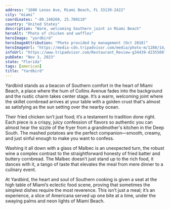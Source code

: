 ```yaml
---
address: "1600 Lenox Ave, Miami Beach, FL 33139-2422"
city: "miami"
coordinates: "-80.140260, 25.789110"
country: "United States"
description: "Warm, welcoming Southern joint in Miami Beach"
heroAlt: "Photo of chicken and waffles"
heroImage: "yardbird"
heroImageAttribution: "Photo provided by management (Oct 2018)"
heroImageUrl: "https://media-cdn.tripadvisor.com/media/photo-m/1280/14/fa/a7/03/chicken-and-waffles.jpg"
infoUrl: "https://www.tripadvisor.com/Restaurant_Review-g34439-d2355097-Reviews-Yardbird_Table_Bar-Miami_Beach_Florida.html"
pubDate: "Nov 3, 2023"
state: "Florida"
tags: [american]
title: "Yardbird"
---
```


Yardbird stands as a beacon of Southern comfort in the heart of Miami Beach, a place where the hum of Collins Avenue fades into the background and the rustic charm takes center stage. It’s a warm, welcoming joint where the skillet cornbread arrives at your table with a golden crust that's almost as satisfying as the sun setting over the nearby ocean.

Their fried chicken isn’t just food; it’s a testament to tradition done right. Each piece is a crispy, juicy confession of flavors so authentic you can almost hear the sizzle of the fryer from a grandmother's kitchen in the Deep South. The mashed potatoes are the perfect companion—smooth, creamy, and just sinful enough to make you want to confess.

Washing it all down with a glass of Malbec is an unexpected turn, the robust wine a complex contrast to the straightforward honesty of fried batter and buttery cornbread. The Malbec doesn’t just stand up to the rich food, it dances with it, a tango of taste that elevates the meal from mere dinner to a culinary event.

At Yardbird, the heart and soul of Southern cooking is given a seat at the high table of Miami’s eclectic food scene, proving that sometimes the simplest dishes require the most reverence. This isn’t just a meal; it’s an experience, a slice of Americana served up one bite at a time, under the swaying palms and neon lights of Miami Beach.
